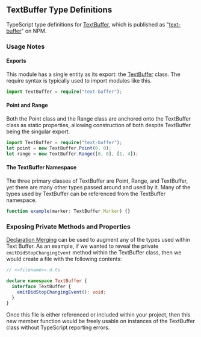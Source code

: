 ## TextBuffer Type Definitions

TypeScript type definitions for [TextBuffer](https://github.com/atom/text-buffer), which is published as "[text-buffer](https://www.npmjs.com/package/text-buffer)" on NPM.

### Usage Notes

#### Exports

This module has a single entity as its export: the [TextBuffer](https://github.com/atom/text-buffer/blob/master/src/text-buffer.coffee) class. The require syntax is typically used to import modules like this.

```ts
import TextBuffer = require("text-buffer");
```

#### Point and Range

Both the Point class and the Range class are anchored onto the TextBuffer class as static properties, allowing construction of both despite TextBuffer being the singular export.

```ts
import TextBuffer = require("text-buffer");
let point = new TextBuffer.Point(0, 0);
let range = new TextBuffer.Range([0, 0], [1, 4]);
```

#### The TextBuffer Namespace

The three primary classes of TextBuffer are Point, Range, and TextBuffer, yet there are many other types passed around and used by it. Many of the types used by TextBuffer can be referenced from the TextBuffer namespace.

```ts
function example(marker: TextBuffer.Marker) {}
```

### Exposing Private Methods and Properties

[Declaration Merging](https://www.typescriptlang.org/docs/handbook/declaration-merging.html) can be used to augment any of the types used within Text Buffer. As an example, if we wanted to reveal the private `emitDidStopChangingEvent` method within the TextBuffer class, then we would create a file with the following contents:

```ts
// <<filename>>.d.ts

declare namespace TextBuffer {
  interface TextBuffer {
    emitDidStopChangingEvent(): void;
  }
}
```

Once this file is either referenced or included within your project, then this new member function would be freely usable on instances of the TextBuffer class without TypeScript reporting errors.
